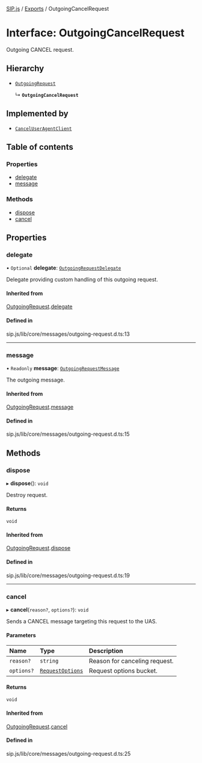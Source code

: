 [SIP.js](../README.md) / [Exports](../modules.md) / OutgoingCancelRequest

# Interface: OutgoingCancelRequest

Outgoing CANCEL request.

## Hierarchy

- [`OutgoingRequest`](OutgoingRequest.md)

  ↳ **`OutgoingCancelRequest`**

## Implemented by

- [`CancelUserAgentClient`](../classes/CancelUserAgentClient.md)

## Table of contents

### Properties

- [delegate](OutgoingCancelRequest.md#delegate)
- [message](OutgoingCancelRequest.md#message)

### Methods

- [dispose](OutgoingCancelRequest.md#dispose)
- [cancel](OutgoingCancelRequest.md#cancel)

## Properties

### delegate

• `Optional` **delegate**: [`OutgoingRequestDelegate`](OutgoingRequestDelegate.md)

Delegate providing custom handling of this outgoing request.

#### Inherited from

[OutgoingRequest](OutgoingRequest.md).[delegate](OutgoingRequest.md#delegate)

#### Defined in

sip.js/lib/core/messages/outgoing-request.d.ts:13

___

### message

• `Readonly` **message**: [`OutgoingRequestMessage`](../classes/OutgoingRequestMessage.md)

The outgoing message.

#### Inherited from

[OutgoingRequest](OutgoingRequest.md).[message](OutgoingRequest.md#message)

#### Defined in

sip.js/lib/core/messages/outgoing-request.d.ts:15

## Methods

### dispose

▸ **dispose**(): `void`

Destroy request.

#### Returns

`void`

#### Inherited from

[OutgoingRequest](OutgoingRequest.md).[dispose](OutgoingRequest.md#dispose)

#### Defined in

sip.js/lib/core/messages/outgoing-request.d.ts:19

___

### cancel

▸ **cancel**(`reason?`, `options?`): `void`

Sends a CANCEL message targeting this request to the UAS.

#### Parameters

| Name | Type | Description |
| :------ | :------ | :------ |
| `reason?` | `string` | Reason for canceling request. |
| `options?` | [`RequestOptions`](RequestOptions.md) | Request options bucket. |

#### Returns

`void`

#### Inherited from

[OutgoingRequest](OutgoingRequest.md).[cancel](OutgoingRequest.md#cancel)

#### Defined in

sip.js/lib/core/messages/outgoing-request.d.ts:25
